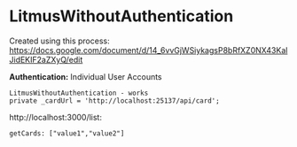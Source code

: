 # LitmusWithoutAuthentication

Created using this process: https://docs.google.com/document/d/14_6vvGjWSiykagsP8bRfXZ0NX43KalJidEKIF2aZXyQ/edit

**Authentication:** Individual User Accounts

```
LitmusWithoutAuthentication - works
private _cardUrl = 'http://localhost:25137/api/card';
```
    
http://localhost:3000/list:
```
getCards: ["value1","value2"]
```
